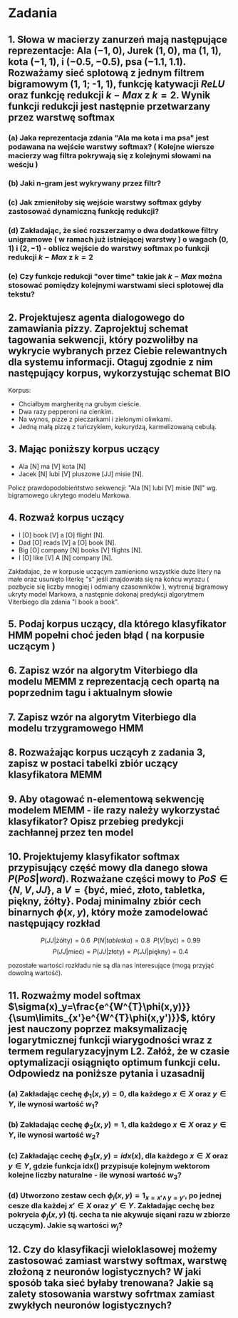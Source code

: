 # Zadania

## 1. Słowa w macierzy zanurzeń mają następujące reprezentacje: Ala $(-1,0)$, Jurek $(1,0)$, ma $(1,1)$, kota $(-1, 1)$, i $(-0.5,-0.5)$, psa $(-1.1, 1.1)$. Rozważamy sieć splotową z jednym filtrem bigramowym (1, 1; -1, 1), funkcję katywacji $ReLU$ oraz funkcję redukcji $k-Max$ z $k=2$. Wynik funkcji redukcji jest następnie przetwarzany przez warstwę softmax

### (a) Jaka reprezentacja zdania "Ala ma kota i ma psa" jest podawana na wejście warstwy softmax? ( Kolejne wiersze macierzy wag filtra pokrywają się z kolejnymi słowami na weścju )

### (b) Jaki n-gram jest wykrywany przez filtr?

### (c) Jak zmieniłoby się wejście warstwy softmax gdyby zastosować dynamiczną funkcję redukcji?

### (d) Zakładając, że sieć rozszerzamy o dwa dodatkowe filtry unigramowe ( w ramach już istniejącej warstwy ) o wagach $(0, 1)$ i $(2, -1)$ - oblicz wejście do warstwy softmax po funkcji redukcji $k-Max$ z $k=2$

### (e) Czy funkcje redukcji "over time" takie jak $k-Max$ można stosować pomiędzy kolejnymi warstwami sieci splotowej dla tekstu?

## 2. Projektujesz agenta dialogowego do zamawiania pizzy. Zaprojektuj schemat tagowania sekwencji, który pozwoliłby na wykrycie wybranych przez Ciebie relewantnych dla systemu informacji. Otaguj zgodnie z nim następujący korpus, wykorzystując schemat BIO

Korpus:

- Chciałbym margheritę na grubym cieście.
- Dwa razy pepperoni na cienkim.
- Na wynos, pizze z pieczarkami i zielonymi oliwkami.
- Jedną małą pizzę z tuńczykiem, kukurydzą, karmelizowaną cebulą.

## 3. Mając poniższy korpus uczący

- Ala [N] ma [V] kota [N]
- Jacek [N] lubi [V] pluszowe [JJ] misie [N].

Policz prawdopodobieńtstwo sekwencji: "Ala [N] lubi [V] misie [N]" wg. bigramowego ukrytego modelu Markowa.

## 4. Rozważ korpus uczący

- I [O] book [V] a [O] flight [N].
- Dad [O] reads [V] a [O] book [N].
- Big [O] company [N] books [V] flights [N].
- I [O] like [V] A [N] company [N].

Zakładajac, że w korpusie uczącym zamieniono wszystkie duże litery na małe oraz usunięto literkę "s" jeśli znajdowała się na końcu wyrazu ( pozbycie się liczby mnogiej i odmiany czasowników ), wytrenuj bigramowy ukryty model Markowa, a następnie dokonaj predykcji algorytmem Viterbiego dla zdania "I book a book".

## 5. Podaj korpus uczący, dla którego klasyfikator HMM popełni choć jeden błąd ( na korpusie uczącym )

## 6. Zapisz wzór na algorytm Viterbiego dla modelu MEMM z reprezentacją cech opartą na poprzednim tagu i aktualnym słowie

## 7. Zapisz wzór na algorytm Viterbiego dla modelu trzygramowego HMM

## 8. Rozważając korpus uczącyh z zadania 3, zapisz w postaci tabelki zbiór uczący klasyfikatora MEMM

## 9. Aby otagować n-elementową sekwencję modelem MEMM - ile razy należy wykorzystać klasyfikator? Opisz przebieg predykcji zachłannej przez ten model

## 10. Projektujemy klasyfikator softmax przypisujący część mowy dla danego słowa $P(PoS|word)$. Rozważane części mowy to $PoS \in \{N, V, JJ\}$, a $V=\{\text{być, mieć, złoto, tabletka, piękny, żółty}\}$. Podaj minimalny zbiór cech binarnych $\phi(x, y)$, który może zamodelować następujący rozkład

$$P(JJ|\text{żółty})=0.6\;\;P(N|tabletka)=0.8\;\;P(V|\text{być})=0.99$$
$$P(JJ|\text{mieć})=P(JJ|\text{złoty})=P(JJ|\text{piękny})=0.4$$

pozostałe wartości rozkładu nie są dla nas interesujące (mogą przyjąć dowolną wartość).

## 11. Rozważmy model softmax $\sigma(x)_y=\frac{e^{W^{T}\phi(x,y)}}{\sum\limits_{x'}e^{W^{T}\phi(x,y')}}$, który jest nauczony poprzez maksymalizację logarytmicznej funkcji wiarygodności wraz z termem regularyzacyjnym L2. Załóż, że w czasie optymalizacji osiągnięto optimum funkcji celu. Odpowiedz na poniższe pytania i uzasadnij

### (a) Zakładając cechę $\phi_1(x,y)=0$, dla każdego $x\in X$ oraz $y\in Y$, ile wynosi wartość $w_1$?

### (b) Zakładając cechę $\phi_2(x,y)=1$, dla każdego $x\in X$ oraz $y\in Y$, ile wynosi wartość $w_2$?

### (c) Zakładając cechę $\phi_3(x,y)=idx(x)$, dla każdego $x\in X$ oraz $y\in Y$, gdzie funkcja idx() przypisuje kolejnym wektorom kolejne liczby naturalne - ile wynosi wartość $w_3$?

### (d) Utworzono zestaw cech $\phi_i(x,y)=1_{x=x'\wedge\, y=y'}$, po jednej cesze dla każdej $x'\in X$ oraz $y'\in Y$. Zakładając cechę bez pokrycia $\phi_j(x,y)$ (tj. cecha ta nie akywuje sięani razu w zbiorze uczącym). Jakie są wartości $w_j$?

## 12. Czy do klasyfikacji wieloklasowej możemy zastosować zamiast warstwy softmax, warstwę złożoną z neuronów logistycznych? W jaki sposób taka sieć byłaby trenowana? Jakie są zalety stosowania warstwy sofrtmax zamiast zwykłych neuronów logistycznych?
